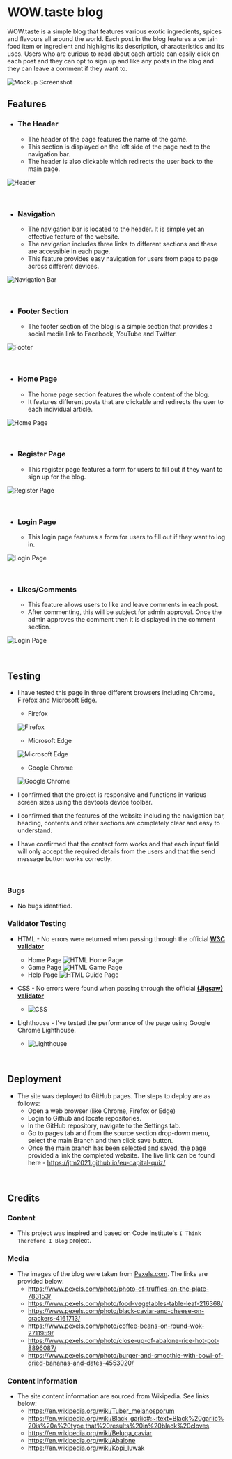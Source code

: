 # WOW.taste blog

WOW.taste is a simple blog that features various exotic ingredients, spices and flavours all around the world. Each post in the blog features a certain food item or ingredient and highlights its description, characteristics and its uses. Users who are curious to read about each article can easily click on each post and they can opt to sign up and like any posts in the blog and they can leave a comment if they want to.



![Mockup Screenshot](media/mockup-screen.jpg)


## Features ##
- ### The Header ###
    - The header of the page features the name of the game.
    - This section is displayed on the left side of the page next to the navigation bar. 
    - The header is also clickable which redirects the user back to the main page.

![Header](../wowtaste/media/header.PNG)

<br>

- ### Navigation ###
    - The navigation bar is located to the header. It is simple yet an effective feature of the website.
    - The navigation includes three links to different sections and these are accessible in each page.
    - This feature provides easy navigation for users from page to page across different devices.

![Navigation Bar](../wowtaste/media/navbar.png)

<br>


- ### Footer Section ###
    - The footer section of the blog is a simple section that provides a social media link to Facebook, YouTube and Twitter.
    
 
![Footer](../wowtaste/media/footer.PNG)

<br>

- ### Home Page ###
    - The home page section features the whole content of the blog.
    - It features different posts that are clickable and redirects the user to each individual article.


![Home Page](../wowtaste/media/main-page.PNG)


<br>

- ### Register Page ###
    - This register page features a form for users to fill out if they want to sign up for the blog.
 
![Register Page](../wowtaste/media/sign-up.PNG)

<br>

- ### Login Page ###
    - This login page features a form for users to fill out if they want to log in.
 
![Login Page](../wowtaste/media/login.PNG)

<br>

- ### Likes/Comments ###
    - This feature allows users to like and leave comments in each post.
    - After commenting, this will be subject for admin approval. Once the admin approves the comment then it is displayed in the comment section.
 
![Login Page](../wowtaste/media/login.PNG)

<br>

## Testing ##

- I have tested this page in three different browsers including Chrome, Firefox and Microsoft Edge.
    - Firefox 

    ![Firefox](images-readme/mozilla.jpg)

    - Microsoft Edge

    ![Microsoft Edge](images-readme/edge.jpg)

    - Google Chrome

    ![Google Chrome](images-readme/google.jpg)

- I confirmed that the project is responsive and functions in various screen sizes using the devtools device toolbar.    
- I confirmed that the features of the website including the navigation bar, heading, contents and other sections are completely clear and easy to understand.
- I have confirmed that the contact form works and that each input field will only accept the required details from the users and that the send message button works correctly.

<br>

### Bugs ###
- No bugs identified.

### Validator Testing ###
- HTML - No errors were returned when passing through the official [**W3C validator**](https://validator.w3.org/#validate_by_input+with_options)
    - Home Page
        ![HTML Home Page](images-readme/home.jpg)
    - Game Page
        ![HTML Game Page](images-readme/game.jpg)
    - Help Page
        ![HTML Guide Page](images-readme/guide.jpg)


- CSS - No errors were found when passing through the official [**(Jigsaw) validator**](https://jigsaw.w3.org/css-validator/#validate_by_input)
    - ![CSS](images-readme/css.jpg)

- Lighthouse - I've tested the performance of the page using Google Chrome Lighthouse.
    - ![Lighthouse](images-readme/lighthouse.jpg)

<br>

## Deployment ##
- The site was deployed to GitHub pages. The steps to deploy are as follows:
    - Open a web browser (like Chrome, Firefox or Edge)
    - Login to Github and locate repositories.
    - In the GitHub repository, navigate to the Settings tab.
    - Go to pages tab and from the source section drop-down menu, select the main Branch and then click save button.
    - Once the main branch has been selected and saved, the page provided a link the completed website. 
The live link can be found here - https://jtm2021.github.io/eu-capital-quiz/

<br>

## Credits ##

### Content ###
- This project was inspired and based on Code Institute's `I Think Therefore I Blog` project.

### Media ###

- The images of the blog were taken from [Pexels.com](https://pixabay.com/). The links are provided below:
    - https://www.pexels.com/photo/photo-of-truffles-on-the-plate-783153/
    - https://www.pexels.com/photo/food-vegetables-table-leaf-216368/
    - https://www.pexels.com/photo/black-caviar-and-cheese-on-crackers-4161713/
    - https://www.pexels.com/photo/coffee-beans-on-round-wok-2711959/
    - https://www.pexels.com/photo/close-up-of-abalone-rice-hot-pot-8896087/
    - https://www.pexels.com/photo/burger-and-smoothie-with-bowl-of-dried-bananas-and-dates-4553020/

### Content Information ###

- The site content information are sourced from Wikipedia. See links below:
    - https://en.wikipedia.org/wiki/Tuber_melanosporum
    - https://en.wikipedia.org/wiki/Black_garlic#:~:text=Black%20garlic%20is%20a%20type,that%20results%20in%20black%20cloves.
    - https://en.wikipedia.org/wiki/Beluga_caviar
    - https://en.wikipedia.org/wiki/Abalone
    - https://en.wikipedia.org/wiki/Kopi_luwak
